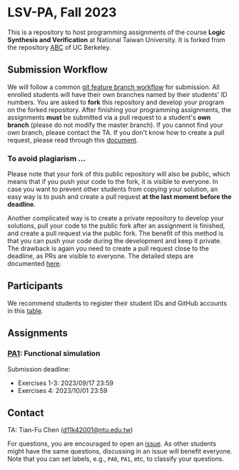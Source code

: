 # LSV-PA, Fall 2023
This is a repository to host programming assignments of the course **Logic Synthesis and Verification** at National Taiwan University.
It is forked from the repository [ABC](https://github.com/berkeley-abc/abc) of UC Berkeley.

## Submission Workflow
We will follow a common [git feature branch workflow](https://www.atlassian.com/git/tutorials/comparing-workflows/feature-branch-workflow) for submission.
All enrolled students will have their own branches named by their students' ID numbers.
You are asked to **fork** this repository and develop your program on the forked repository.
After finishing your programming assignments, the assignments **must** be submitted via a pull request to a student's **own branch** (please do not modify the master branch).
If you cannot find your own branch, please contact the TA.
If you don't know how to create a pull request, please read through this [document](https://guides.github.com/activities/forking/).

### To avoid plagiarism ...
Please note that your fork of this public repository will also be public,
which means that if you push your code to the fork, it is visible to everyone.
In case you want to prevent other students from copying your solution,
an easy way is to push and create a pull request **at the last moment before the deadline**.

Another complicated way is to create a private repository to develop your solutions,
pull your code to the public fork after an assignment is finished,
and create a pull request via the public fork.
The benefit of this method is that you can push your code during the development and keep it private.
The drawback is again you need to create a pull request close to the deadline, as PRs are visible to everyone.
The detailed steps are documented [here](./private-fork.md).


## Participants
We recommend students to register their student IDs and GitHub accounts in this [table](./lsv/admin/participants-id.csv).

## Assignments
### [PA1](./lsv/pa1/README.md): Functional simulation   
Submission deadline:
- Exercises 1-3: 2023/09/17 23:59
- Exercises 4: 2023/10/01 23:59

## Contact
TA: Tian-Fu Chen (d11k42001@ntu.edu.tw)

For questions, you are encouraged to open an [issue](https://github.com/NTU-ALComLab/LSV-PA/issues).
As other students might have the same questions, discussing in an issue will benefit everyone.
Note that you can set labels, e.g., `PA0`, `PA1`, etc, to classify your questions.
